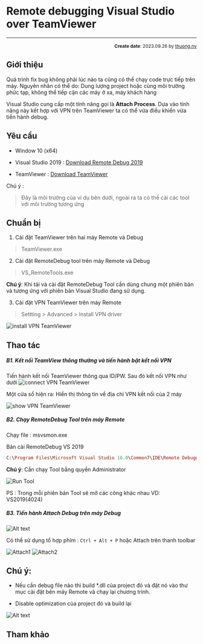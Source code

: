 #  Remote debugging Visual Studio over TeamViewer
---
<p style="text-align: right; font-size:12px;">
<b>Create date</b>: 2023.09.26 by <a href="#">thuong.nv</a>
</p>

## Giới thiệu 

Quá trình fix bug không phải lúc nào ta cũng có thể chạy code trực tiếp trên máy. Nguyên nhân có thể do: Dung lượng project hoặc cùng môi trường phức tạp,
không thể tiếp cận các máy ở xa, máy khách hàng

Visual Studio cung cấp một tính năng gọi là **Attach Process**. 
Dựa vào tính năng này kết hợp với VPN trên TeamViewer ta có thể vừa điều khiển vừa tiến hành debug.


## Yêu cầu

- Window 10 (x64)

- Visual Studio 2019 : [Download Remote Debug 2019 ](https://learn.microsoft.com/en-us/visualstudio/debugger/remote-debugging)

- TeamViewer : [Download TeamViewer](https://www.teamviewer.com/)

Chú ý :
> Đây là môi trường của ví dụ bên dưới, ngoài ra ta có thể cài các tool với môi trường tương ứng


## Chuẩn bị
1. Cài đặt TeamViewer trên hai máy Remote và Debug 

> TeamViewer.exe

2. Cài đặt RemoteDebug tool trên máy Remote và Debug

> VS_RemoteTools.exe

**Chú ý**: Khi tải và cài đặt RemoteDebug Tool cần dùng chung một phiên bản và tương ứng với phiên bản Visual Studio đang sử dụng.


3. Cài đặt VPN TeamViewer trên máy Remote

> Settting > Advanced > Install VPN driver

![install VPN TeamViewer](./image/InstallVPN.png)

## Thao tác

##### <b>B1. Kết nối TeamView thông thường và tiến hành bật kết nối VPN </b> <br>
Tiến hành kết nối TeamViewer thông qua ID/PW. Sau đó kết nối VPN như dưới
![connect VPN TeamViewer](./image/ConnectVPNTeamView.png)

Một cửa sổ hiện ra: Hiển thị thông tin về địa chỉ VPN kết nối của 2 máy

![show VPN TeamViewer](./image/ShowVPN.png)

##### <b>B2. Chạy RemoteDebug Tool trên máy Remote </b> <br>

Chạy file : msvsmon.exe 

Bản cài RemoteDebug VS 2019
```ruby
C:\Program Files\Microsoft Visual Studio 16.0\Common7\IDE\Remote Debugger\x64\msvsmon.exe
```


**Chú ý**: Cần chạy Tool bằng quyền Administrator

![Run Tool](./image/RunTool.png)

PS : Trong mỗi phiên bản Tool sẽ mở các công khác nhau VD: VS2019(4024)

##### <b>B3. Tiến hành Attach Debug trên máy Debug </b> <br>

![Alt text](./image/AttachVS.png)

Có thể sử dụng tổ hợp phím : `Ctrl + Alt + P` hoặc Attach trên thanh toolbar

![Attach1](./image/Attach.png)
![Attach2](./image/Attach2.png)

## Chú ý:

- Nếu cần debug file nào thì build *.dll của project đó và đặt nó vào thư mục cài đặt bên máy Remote và chạy lại chương trình.

- Disable optimization của project đó và build lại

![Alt text](./image/DisableOptimize.png)

## Tham khảo



